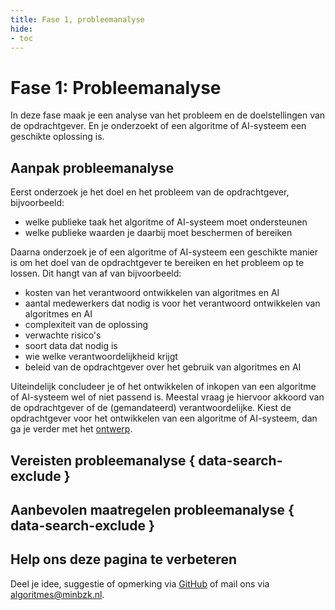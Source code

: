 ```yaml
---
title: Fase 1, probleemanalyse
hide:
- toc
---
```


# Fase 1: Probleemanalyse
In deze fase maak je een analyse van het probleem en de doelstellingen van de opdrachtgever. En je onderzoekt of een algoritme of AI-systeem een geschikte oplossing is.

## Aanpak probleemanalyse
Eerst onderzoek je het doel en het probleem van de opdrachtgever, bijvoorbeeld:

* welke publieke taak het algoritme of AI-systeem moet ondersteunen
* welke publieke waarden je daarbij moet beschermen of bereiken

Daarna onderzoek je of een algoritme of AI-systeem een geschikte manier is om het doel van de opdrachtgever te bereiken en het probleem op te lossen. Dit hangt van af van bijvoorbeeld:
* kosten van het verantwoord ontwikkelen van algoritmes en AI
* aantal medewerkers dat nodig is voor het verantwoord ontwikkelen van algoritmes en AI
* complexiteit van de oplossing
* verwachte risico's
* soort data dat nodig is
* wie welke verantwoordelijkheid krijgt
* beleid van de opdrachtgever over het gebruik van algoritmes en AI

Uiteindelijk concludeer je of het ontwikkelen of inkopen van een algoritme of AI-systeem wel of niet passend is. Meestal vraag je hiervoor akkoord van de opdrachtgever of de (gemandateerd) verantwoordelijke.
Kiest de opdrachtgever voor het ontwikkelen van een algoritme of AI-systeem, dan ga je verder met het [ontwerp](https://minbzk.github.io/Algoritmekader/levenscyclus/ontwerp/).

## Vereisten probleemanalyse { data-search-exclude }

<!-- list_vereisten levenscyclus/probleemanalyse no-rol no-levenscyclus no-search no-onderwerp -->

## Aanbevolen maatregelen probleemanalyse { data-search-exclude }

<!-- list_maatregelen levenscyclus/probleemanalyse no-rol no-levenscyclus no-search no-onderwerp -->


## Help ons deze pagina te verbeteren
Deel je idee, suggestie of opmerking via [GitHub](https://github.com/MinBZK/Algoritmekader/issues/new/choose) of mail ons via [algoritmes@minbzk.nl](mailto:algoritmes@minbzk.nl).
